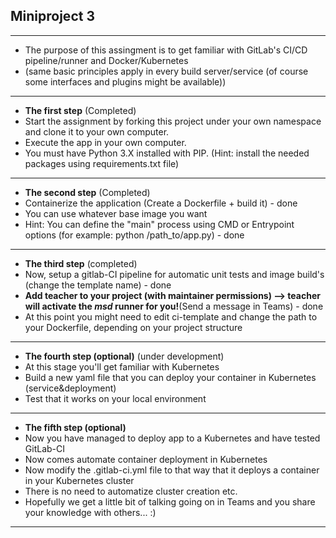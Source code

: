 ## Miniproject 3

---

* The purpose of this assingment is to get familiar with GitLab's CI/CD pipeline/runner and Docker/Kubernetes
* (same basic principles apply in every build server/service (of course some interfaces and plugins might be available))

---

* **The first step** (Completed)
* Start the assignment by forking this project under your own namespace and clone it to your own computer.
* Execute the app in your own computer.
* You must have Python 3.X installed with PIP. (Hint: install the needed packages using requirements.txt file)

---

* **The second step** (Completed)
* Containerize the application (Create a Dockerfile + build it) - done 
* You can use whatever base image you want
* Hint: You can define the "main" process using CMD or Entrypoint options (for example: python /path_to/app.py) - done 


---

* **The third step** (completed)
* Now, setup a gitlab-CI pipeline for automatic unit tests and image build's (change the template name) - done
* **Add teacher to your project (with maintainer permissions) --> teacher will activate the *msd* runner for you!**(Send a message in Teams) - done 
* At this point you might need to edit ci-template and change the path to your Dockerfile, depending on your project structure

---

* **The fourth step (optional)** (under development)
* At this stage you'll get familiar with Kubernetes
* Build a new yaml file that you can deploy your container in Kubernetes (service&deployment)
* Test that it works on your local environment

---

* **The fifth step (optional)**
* Now you have managed to deploy app to a Kubernetes and have tested GitLab-CI  
* Now comes automate container deployment in Kubernetes  
* Now modify the .gitlab-ci.yml file to that way that it deploys a container in your Kubernetes cluster
* There is no need to automatize cluster creation etc.
* Hopefully we get a little bit of talking going on in Teams and you share your knowledge with others... :)


---
